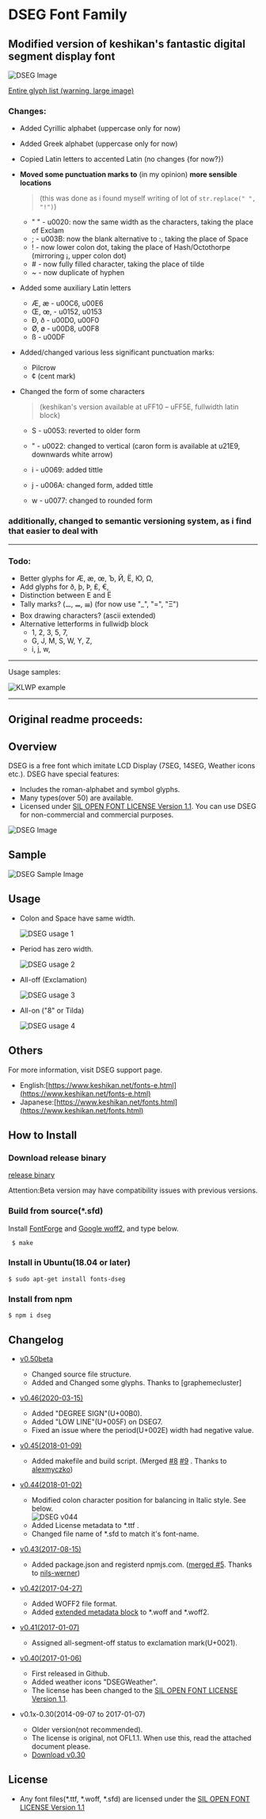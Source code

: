 # DSEG Font Family

## Modified version of keshikan's fantastic digital segment display font

![DSEG Image](./sample/all_DSEG_list.png)

[Entire glyph list (warning, large image)](./sample/complete-glyph-list.png)

### Changes:

* Added Cyrillic alphabet (uppercase only for now)

* Added Greek alphabet (uppercase only for now)

* Copied Latin letters to accented Latin (no changes {for now?})

* **Moved some punctuation marks to** (in my opinion) **more sensible locations**

  > (this was done as i found myself writing of lot of `str.replace(" ", "!")`)

  * " " - u0020: now the same width as the characters, taking the place of Exclam
  * ; - u003B: now the blank alternative to :, taking the place of Space
  * ! - now lower colon dot, taking the place of Hash/Octothorpe (mirroring ¡, upper colon dot)
  * \# - now fully filled character, taking the place of tilde
  * ~ - now duplicate of hyphen

* Added some auxiliary Latin letters

  * Æ, æ - u00C6, u00E6
  * Œ, œ, - u0152, u0153
  * Ð, ð - u00D0, u00F0
  * Ø, ø - u00D8, u00F8
  * ß - u00DF

* Added/changed various less significant punctuation marks:

  * Pilcrow
  * ¢ (cent mark)

* Changed the form of some characters 

  > (keshikan's version available at uFF10 – uFF5E, fullwidth latin block)

  * S - u0053: reverted to older form
  *  " - u0022: changed to vertical (caron form is available at u21E9, downwards white arrow)

  * i - u0069: added tittle
  * j - u006A: changed form, added tittle
  * w - u0077: changed to rounded form

### additionally, changed to semantic versioning system, as i find that easier to deal with

---

### Todo:

* Better glyphs for Æ, æ, œ, Ъ, Й, Ё, Ю, Ω,
* Add glyphs for ð, þ, Þ, ₤, €, 
* Distinction between Е and Ё
* Tally marks? (𝍠, 𝍡, 𝍢) (for now use "_", "=", "Ξ")
* Box drawing characters? (ascii extended)
* Alternative letterforms in fullwidþ block
  * 1, 2, 3, 5, 7, 
  * G, J, M, S, W, Y, Z,
  * i, j, w, 

---

Usage samples:

![KLWP example](./sample/klwp01.png)

---

## Original readme proceeds:

## Overview

DSEG is a free font which imitate LCD Display (7SEG, 14SEG, Weather icons etc.).
DSEG have special features:

 - Includes the roman-alphabet and symbol glyphs.
 - Many types(over 50) are available.
 - Licensed under [SIL OPEN FONT LICENSE Version 1.1](http://scripts.sil.org/OFL). You can use DSEG for non-commercial and commercial purposes.

![DSEG Image](./sample/all_DSEG_list.png)

## Sample
![DSEG Sample Image](./sample/sample_image.png)

## Usage

 - Colon and Space have same width.

   ![DSEG usage 1](http://www.keshikan.net/img/dseg_usage1.png)

 - Period has zero width.

   ![DSEG usage 2](http://www.keshikan.net/img/dseg_usage2.png)

 - All-off (Exclamation)

   ![DSEG usage 3](http://www.keshikan.net/img/dseg_usage3.png)

 - All-on ("8" or Tilda)

   ![DSEG usage 4](http://www.keshikan.net/img/dseg_usage4.png)

## Others

For more information, visit DSEG support page.

 - English:[https://www.keshikan.net/fonts-e.html](https://www.keshikan.net/fonts-e.html)
 - Japanese:[https://www.keshikan.net/fonts.html](https://www.keshikan.net/fonts.html)

## How to Install

### Download release binary

[release binary](https://github.com/keshikan/DSEG/releases)

Attention:Beta version may have compatibility issues with previous versions.

### Build from source(*.sfd)

Install [FontForge](https://fontforge.github.io/en-US/) and [Google woff2](https://github.com/google/woff2), and type below.

     $ make

### Install in Ubuntu(18.04 or later)
    $ sudo apt-get install fonts-dseg

### Install from npm
    $ npm i dseg

## Changelog
 - [v0.50beta](https://github.com/keshikan/DSEG/releases)
    - Changed source file structure.
    - Added and Changed some glyphs.
    Thanks to [graphemecluster]

 - [v0.46(2020-03-15)](https://github.com/keshikan/DSEG/releases/download/v0.46/fonts-DSEG_v046.zip)
    - Added "DEGREE SIGN"(U+00B0).
    - Added "LOW LINE"(U+005F) on DSEG7.
    - Fixed an issue where the period(U+002E) width had negative value.

 - [v0.45(2018-01-09)](https://github.com/keshikan/DSEG/releases/download/v0.45/fonts-DSEG_v045.zip)
    - Added makefile and build script. (Merged [#8](https://github.com/keshikan/DSEG/pull/8) [#9](https://github.com/keshikan/DSEG/pull/9) . Thanks to [alexmyczko](https://github.com/alexmyczko))

 - [v0.44(2018-01-02)](https://github.com/keshikan/DSEG/archive/v0.44.zip)
    - Modified colon character position for balancing in Italic style. See below.  
    ![DSEG v044](http://www.keshikan.net/img/dseg_mod_v044.png)
    - Added License metadata to *.ttf .
    - Changed file name of *.sfd to match it's font-name.
  
 - [v0.43(2017-08-15)](https://github.com/keshikan/DSEG/archive/v0.43.zip)
    - Added package.json and registerd npmjs.com. ([merged #5](https://github.com/keshikan/DSEG/pull/5). Thanks to [nils-werner](https://github.com/nils-werner))

 - [v0.42(2017-04-27)](https://github.com/keshikan/DSEG/archive/v0.42.zip)
    - Added WOFF2 file format.
    - Added [extended metadata block](https://www.w3.org/TR/WOFF/#Metadata)  to *.woff and *.woff2. 
  
 - [v0.41(2017-01-07)](https://github.com/keshikan/DSEG/archive/v0.41.zip)
    - Assigned all-segment-off status to exclamation mark(U+0021).

 - [v0.40(2017-01-06)](https://github.com/keshikan/DSEG/archive/v0.40.zip)
    - First released in Github.
    - Added weather icons "DSEGWeather".
    - The license has been changed to the [SIL OPEN FONT LICENSE Version 1.1](http://scripts.sil.org/OFL).
    
 - v0.1x-0.30(2014-09-07 to 2017-01-07)
    - Older version(not recommended).
    - The license is original, not OFL1.1. When use this, read the attached document please.
    - [Download v0.30](https://www.keshikan.net/archive/DSEG_v030.zip)

## License

- Any font files(*.ttf, *.woff, *.sfd) are licensed under the [SIL OPEN FONT LICENSE Version 1.1](http://scripts.sil.org/OFL)
